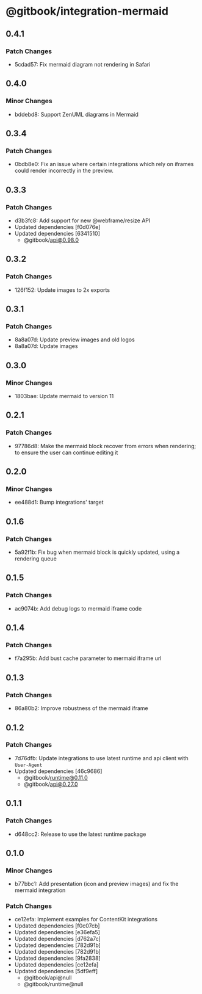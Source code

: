 # @gitbook/integration-mermaid

## 0.4.1

### Patch Changes

- 5cdad57: Fix mermaid diagram not rendering in Safari

## 0.4.0

### Minor Changes

- bddebd8: Support ZenUML diagrams in Mermaid

## 0.3.4

### Patch Changes

- 0bdb8e0: Fix an issue where certain integrations which rely on iframes could render incorrectly in the preview.

## 0.3.3

### Patch Changes

- d3b3fc8: Add support for new @webframe/resize API
- Updated dependencies [f0d076e]
- Updated dependencies [6341510]
    - @gitbook/api@0.98.0

## 0.3.2

### Patch Changes

- 126f152: Update images to 2x exports

## 0.3.1

### Patch Changes

- 8a8a07d: Update preview images and old logos
- 8a8a07d: Update images

## 0.3.0

### Minor Changes

- 1803bae: Update mermaid to version 11

## 0.2.1

### Patch Changes

- 97786d8: Make the mermaid block recover from errors when rendering; to ensure the user can continue editing it

## 0.2.0

### Minor Changes

- ee488d1: Bump integrations' target

## 0.1.6

### Patch Changes

- 5a92f1b: Fix bug when mermaid block is quickly updated, using a rendering queue

## 0.1.5

### Patch Changes

- ac9074b: Add debug logs to mermaid iframe code

## 0.1.4

### Patch Changes

- f7a295b: Add bust cache parameter to mermaid iframe url

## 0.1.3

### Patch Changes

- 86a80b2: Improve robustness of the mermaid iframe

## 0.1.2

### Patch Changes

- 7d76dfb: Update integrations to use latest runtime and api client with `User-Agent`
- Updated dependencies [46c9686]
    - @gitbook/runtime@0.11.0
    - @gitbook/api@0.27.0

## 0.1.1

### Patch Changes

- d648cc2: Release to use the latest runtime package

## 0.1.0

### Minor Changes

- b77bbc1: Add presentation (icon and preview images) and fix the mermaid integration

### Patch Changes

- ce12efa: Implement examples for ContentKit integrations
- Updated dependencies [f0c07cb]
- Updated dependencies [e36efa5]
- Updated dependencies [d762a7c]
- Updated dependencies [782d91b]
- Updated dependencies [782d91b]
- Updated dependencies [9fa2838]
- Updated dependencies [ce12efa]
- Updated dependencies [5df9eff]
    - @gitbook/api@null
    - @gitbook/runtime@null
